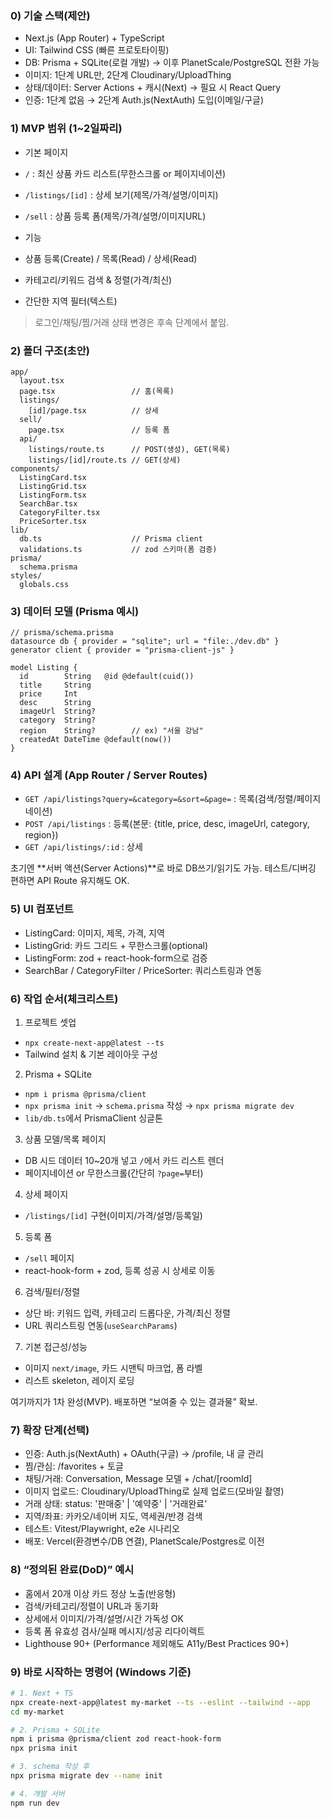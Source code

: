 ### 0) 기술 스택(제안)

- Next.js (App Router) + TypeScript
- UI: Tailwind CSS (빠른 프로토타이핑)
- DB: Prisma + SQLite(로컬 개발) → 이후 PlanetScale/PostgreSQL 전환 가능
- 이미지: 1단계 URL만, 2단계 Cloudinary/UploadThing
- 상태/데이터: Server Actions + 캐시(Next) → 필요 시 React Query
- 인증: 1단계 없음 → 2단계 Auth.js(NextAuth) 도입(이메일/구글)

### 1) MVP 범위 (1~2일짜리)

- 기본 페이지
- `/` : 최신 상품 카드 리스트(무한스크롤 or 페이지네이션)
- `/listings/[id]` : 상세 보기(제목/가격/설명/이미지)
- `/sell` : 상품 등록 폼(제목/가격/설명/이미지URL)

- 기능
- 상품 등록(Create) / 목록(Read) / 상세(Read)
- 카테고리/키워드 검색 & 정렬(가격/최신)
- 간단한 지역 필터(텍스트)

> 로그인/채팅/찜/거래 상태 변경은 후속 단계에서 붙임.

### 2) 폴더 구조(초안)
```less
app/
  layout.tsx
  page.tsx                 // 홈(목록)
  listings/
    [id]/page.tsx          // 상세
  sell/
    page.tsx               // 등록 폼
  api/
    listings/route.ts      // POST(생성), GET(목록)
    listings/[id]/route.ts // GET(상세)
components/
  ListingCard.tsx
  ListingGrid.tsx
  ListingForm.tsx
  SearchBar.tsx
  CategoryFilter.tsx
  PriceSorter.tsx
lib/
  db.ts                    // Prisma client
  validations.ts           // zod 스키마(폼 검증)
prisma/
  schema.prisma
styles/
  globals.css
```

### 3) 데이터 모델 (Prisma 예시)
```prisma
// prisma/schema.prisma
datasource db { provider = "sqlite"; url = "file:./dev.db" }
generator client { provider = "prisma-client-js" }

model Listing {
  id        String   @id @default(cuid())
  title     String
  price     Int
  desc      String
  imageUrl  String?
  category  String?
  region    String?        // ex) "서울 강남"
  createdAt DateTime @default(now())
}
```

### 4) API 설계 (App Router / Server Routes)

- `GET /api/listings?query=&category=&sort=&page=` : 목록(검색/정렬/페이지네이션)
- `POST /api/listings` : 등록(본문: {title, price, desc, imageUrl, category, region})
- `GET /api/listings/:id` : 상세

초기엔 **서버 액션(Server Actions)**로 바로 DB쓰기/읽기도 가능.
테스트/디버깅 편하면 API Route 유지해도 OK.

### 5) UI 컴포넌트

- ListingCard: 이미지, 제목, 가격, 지역
- ListingGrid: 카드 그리드 + 무한스크롤(optional)
- ListingForm: zod + react-hook-form으로 검증
- SearchBar / CategoryFilter / PriceSorter: 쿼리스트링과 연동

### 6) 작업 순서(체크리스트)

1. 프로젝트 셋업
- `npx create-next-app@latest --ts`
- Tailwind 설치 & 기본 레이아웃 구성

2. Prisma + SQLite
- `npm i prisma @prisma/client`
- `npx prisma init` → `schema.prisma` 작성 → `npx prisma migrate dev`
- `lib/db.ts`에서 PrismaClient 싱글톤

3. 상품 모델/목록 페이지
- DB 시드 데이터 10~20개 넣고 `/`에서 카드 리스트 렌더
- 페이지네이션 or 무한스크롤(간단히 `?page=`부터)

4. 상세 페이지
- `/listings/[id]` 구현(이미지/가격/설명/등록일)

5. 등록 폼
- `/sell` 페이지
- react-hook-form + zod, 등록 성공 시 상세로 이동

6. 검색/필터/정렬
- 상단 바: 키워드 입력, 카테고리 드롭다운, 가격/최신 정렬
- URL 쿼리스트링 연동(`useSearchParams`)

7. 기본 접근성/성능
- 이미지 `next/image`, 카드 시맨틱 마크업, 폼 라벨
- 리스트 skeleton, 레이지 로딩

여기까지가 1차 완성(MVP). 배포하면 “보여줄 수 있는 결과물” 확보.

### 7) 확장 단계(선택)

- 인증: Auth.js(NextAuth) + OAuth(구글) → /profile, 내 글 관리
- 찜/관심: /favorites + 토글
- 채팅/거래: Conversation, Message 모델 + /chat/[roomId]
- 이미지 업로드: Cloudinary/UploadThing로 실제 업로드(모바일 촬영)
- 거래 상태: status: '판매중' | '예약중' | '거래완료'
- 지역/좌표: 카카오/네이버 지도, 역세권/반경 검색
- 테스트: Vitest/Playwright, e2e 시나리오
- 배포: Vercel(환경변수/DB 연결), PlanetScale/Postgres로 이전

### 8) “정의된 완료(DoD)” 예시

- 홈에서 20개 이상 카드 정상 노출(반응형)
- 검색/카테고리/정렬이 URL과 동기화
- 상세에서 이미지/가격/설명/시간 가독성 OK
- 등록 폼 유효성 검사/실패 메시지/성공 리다이렉트
- Lighthouse 90+ (Performance 제외해도 A11y/Best Practices 90+)

### 9) 바로 시작하는 명령어 (Windows 기준)
```bash
# 1. Next + TS
npx create-next-app@latest my-market --ts --eslint --tailwind --app
cd my-market

# 2. Prisma + SQLite
npm i prisma @prisma/client zod react-hook-form
npx prisma init

# 3. schema 작성 후
npx prisma migrate dev --name init

# 4. 개발 서버
npm run dev
```